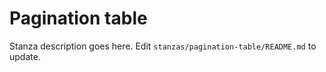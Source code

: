 # Pagination table

Stanza description goes here. Edit `stanzas/pagination-table/README.md` to update.
